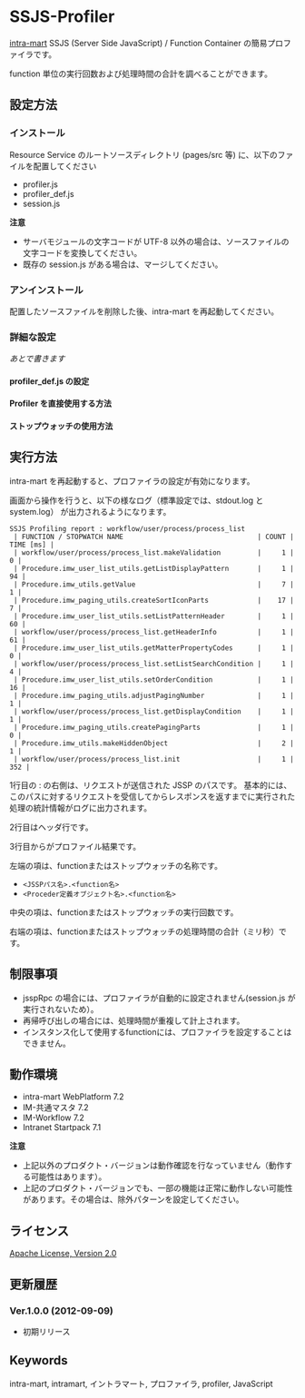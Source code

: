 SSJS-Profiler
=============

[intra-mart](http://www.intra-mart.jp/) SSJS (Server Side JavaScript) / Function Container の簡易プロファイラです。

function 単位の実行回数および処理時間の合計を調べることができます。

## 設定方法

### インストール

Resource Service のルートソースディレクトリ (pages/src 等) に、以下のファイルを配置してください

 - profiler.js
 - profiler_def.js
 - session.js

**注意**
 - サーバモジュールの文字コードが UTF-8 以外の場合は、ソースファイルの文字コードを変換してください。
 - 既存の session.js がある場合は、マージしてください。

### アンインストール

配置したソースファイルを削除した後、intra-mart を再起動してください。

### 詳細な設定

*あとで書きます*

#### profiler_def.js の設定

#### Profiler を直接使用する方法

#### ストップウォッチの使用方法

## 実行方法

intra-mart を再起動すると、プロファイラの設定が有効になります。

画面から操作を行うと、以下の様なログ（標準設定では、stdout.log と system.log） が出力されるようになります。

    SSJS Profiling report : workflow/user/process/process_list
     | FUNCTION / STOPWATCH NAME                                 | COUNT | TIME [ms] | 
     | workflow/user/process/process_list.makeValidation         |     1 |         0 | 
     | Procedure.imw_user_list_utils.getListDisplayPattern       |     1 |        94 | 
     | Procedure.imw_utils.getValue                              |     7 |         1 | 
     | Procedure.imw_paging_utils.createSortIconParts            |    17 |         7 | 
     | Procedure.imw_user_list_utils.setListPatternHeader        |     1 |        60 | 
     | workflow/user/process/process_list.getHeaderInfo          |     1 |        61 | 
     | Procedure.imw_user_list_utils.getMatterPropertyCodes      |     1 |         0 | 
     | workflow/user/process/process_list.setListSearchCondition |     1 |         4 | 
     | Procedure.imw_user_list_utils.setOrderCondition           |     1 |        16 | 
     | Procedure.imw_paging_utils.adjustPagingNumber             |     1 |         1 | 
     | workflow/user/process/process_list.getDisplayCondition    |     1 |         1 | 
     | Procedure.imw_paging_utils.createPagingParts              |     1 |         0 | 
     | Procedure.imw_utils.makeHiddenObject                      |     2 |         1 | 
     | workflow/user/process/process_list.init                   |     1 |       352 | 

1行目の : の右側は、リクエストが送信された JSSP のパスです。
基本的には、このパスに対するリクエストを受信してからレスポンスを返すまでに実行された処理の統計情報がログに出力されます。

2行目はヘッダ行です。

3行目からがプロファイル結果です。

左端の項は、functionまたはストップウォッチの名称です。
 - `<JSSPパス名>.<function名>`
 - `<Proceder定義オブジェクト名>.<function名>`

中央の項は、functionまたはストップウォッチの実行回数です。

右端の項は、functionまたはストップウォッチの処理時間の合計（ミリ秒）です。

## 制限事項

 - jsspRpc の場合には、プロファイラが自動的に設定されません(session.js が実行されないため）。
 - 再帰呼び出しの場合には、処理時間が重複して計上されます。
 - インスタンス化して使用するfunctionには、プロファイラを設定することはできません。

## 動作環境

 - intra-mart WebPlatform 7.2
 - IM-共通マスタ 7.2
 - IM-Workflow 7.2
 - Intranet Startpack 7.1

**注意**
 - 上記以外のプロダクト・バージョンは動作確認を行なっていません（動作する可能性はあります）。
 - 上記のプロダクト・バージョンでも、一部の機能は正常に動作しない可能性があります。その場合は、除外パターンを設定してください。

## ライセンス

[Apache License, Version 2.0](https://github.com/cwan/SSJS-Profiler/blob/master/LICENSE.txt)

## 更新履歴

### Ver.1.0.0 (2012-09-09)
- 初期リリース

## Keywords
intra-mart, intramart, イントラマート, プロファイラ, profiler, JavaScript

